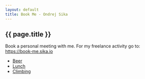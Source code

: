 ```yaml
---
layout: default
title: Book Me - Ondrej Sika
---
```


## {{ page.title }}

Book a personal meeting with me. For my freelance activity go to: <https://book-me.sika.io>

- [Beer](https://calendly.com/ondrejsika/beer)
- [Lunch](https://calendly.com/ondrejsika/lunch)
- [Climbing](https://calendly.com/ondrejsika/climbing)
